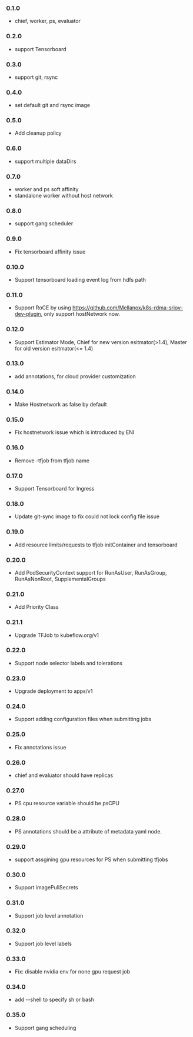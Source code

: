 ### 0.1.0

* chief, worker, ps, evaluator

### 0.2.0

* support Tensorboard

### 0.3.0

* support git, rsync

### 0.4.0

* set default git and rsync image


### 0.5.0

* Add cleanup policy


### 0.6.0

* support multiple dataDirs 


### 0.7.0

* worker and ps soft affinity
* standalone worker without host network


### 0.8.0

* support gang scheduler

### 0.9.0

* Fix tensorboard affinity issue

### 0.10.0

* Support tensorboard loading event log from hdfs path

### 0.11.0

* Support RoCE by using https://github.com/Mellanox/k8s-rdma-sriov-dev-plugin, only support hostNetwork now.

### 0.12.0

* Support Estimator Mode, Chief for new version esitmator(>1.4), Master for old version esitmator(<= 1.4)

### 0.13.0

* add annotations, for cloud provider customization

### 0.14.0

* Make Hostnetwork as false by default

### 0.15.0

* Fix hostnetwork issue which is introduced by ENI

### 0.16.0

* Remove -tfjob from tfjob name

### 0.17.0

* Support Tensorboard for Ingress 


### 0.18.0

* Update git-sync image to fix could not lock config file issue

### 0.19.0

* Add resource limits/requests to tfjob initContainer and tensorboard

### 0.20.0

* Add PodSecurityContext support for RunAsUser, RunAsGroup, RunAsNonRoot, SupplementalGroups

### 0.21.0

* Add Priority Class

### 0.21.1

* Upgrade TFJob to kubeflow.org/v1

### 0.22.0

* Support node selector labels and tolerations

### 0.23.0

* Upgrade deployment to apps/v1

### 0.24.0

* Support adding configuration files when submitting jobs

### 0.25.0

* Fix annotations issue


### 0.26.0

* chief and evaluator should have replicas

### 0.27.0

* PS cpu resource variable should be psCPU

### 0.28.0

* PS annotations should be a attribute of metadata yaml node.

### 0.29.0

* support assgining gpu resources for PS when submitting tfjobs

### 0.30.0

* Support imagePullSecrets

### 0.31.0

* Support job level annotation

### 0.32.0

* Support job level labels

### 0.33.0

* Fix: disable nvidia env for none gpu request job 

### 0.34.0

* add --shell to specify sh or bash

### 0.35.0

* Support gang scheduling
